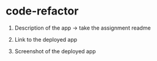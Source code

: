# code-refactor

1. Description of the app -> take the assignment readme

2. Link to the deployed app

3. Screenshot of the deployed app